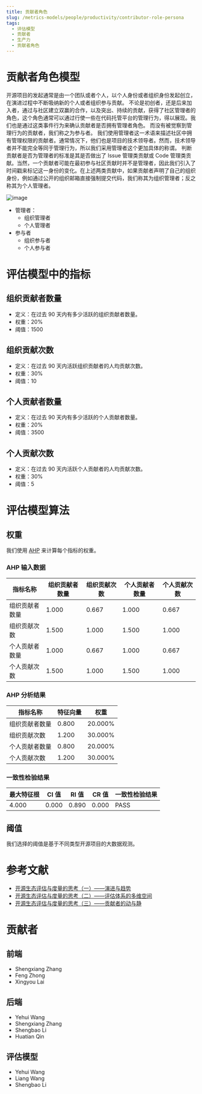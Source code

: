 ```yaml
---
title: 贡献者角色
slug: /metrics-models/people/productivity/contributor-role-persona
tags:
  - 评估模型
  - 贡献者
  - 生产力
  - 贡献者角色
---
```


# 贡献者角色模型

开源项目的发起通常是由一个团队或者个人，以个人身份或者组织身份发起创立，在演进过程中不断吸纳新的个人或者组织参与贡献。 不论是初创者，还是后来加入者，通过与社区建立双赢的合作，以及突出、持续的贡献，获得了社区管理者的角色，这个角色通常可以通过行使一些在代码托管平台的管理行为，得以展现。我们也是通过这类事件行为来确认贡献者是否拥有管理者角色。 而没有被觉察到管理行为的贡献者，我们称之为参与者。
我们使用管理者这一术语来描述社区中拥有管理权限的贡献者。通常情况下，他们也是项目的技术领导者。然而，技术领导者并不能完全等同于管理行为，所以我们采用管理者这个更加具体的称谓。
判断贡献者是否为管理者的标准是其是否做出了 Issue 管理类贡献或 Code 管理类贡献。当然，一个贡献者可能在最初参与社区贡献时并不是管理者，因此我们引入了时间戳来标记这一身份的变化。在上述两类贡献中，如果贡献者声明了自己的组织身份，例如通过公开的组织邮箱直接强制提交代码，我们称其为组织管理者；反之称其为个人管理者。

![image](https://github.com/oss-compass/docs-zh/assets/53640896/1d4e4c75-7668-4d9a-a3d2-a4eeb3515772)

- 管理者：
  - 组织管理者
  - 个人管理者
- 参与者
  - 组织参与者
  - 个人参与者

# 评估模型中的指标

## 组织贡献者数量

- 定义：在过去 90 天内有多少活跃的组织贡献者数量。
- 权重：20%
- 阈值：1500

## 组织贡献次数

- 定义：在过去 90 天内活跃组织贡献者的人均贡献次数。
- 权重：30%
- 阈值：10

## 个人贡献者数量

- 定义：在过去 90 天内有多少活跃的个人贡献者数量。
- 权重：20%
- 阈值：3500

## 个人贡献次数

- 定义：在过去 90 天内活跃个人贡献者的人均贡献次数。
- 权重：30%
- 阈值：5

# 评估模型算法

## 权重

我们使用 [AHP](https://en.wikipedia.org/wiki/Analytic_hierarchy_process) 来计算每个指标的权重。

### AHP 输入数据

| 指标名称       | 组织贡献者数量 | 组织贡献次数 | 个人贡献者数量 | 个人贡献次数 |
| -------------- | -------------- | ------------ | -------------- | ------------ |
| 组织贡献者数量 | 1.000          | 0.667        | 1.000          | 0.667        |
| 组织贡献次数   | 1.500          | 1.000        | 1.500          | 1.000        |
| 个人贡献者数量 | 1.000          | 0.667        | 1.000          | 0.667        |
| 个人贡献次数   | 1.500          | 1.000        | 1.500          | 1.000        |

### AHP 分析结果

| 指标名称       | 特征向量 | 权重    |
| -------------- | -------- | ------- |
| 组织贡献者数量 | 0.800    | 20.000% |
| 组织贡献次数   | 1.200    | 30.000% |
| 个人贡献者数量 | 0.800    | 20.000% |
| 个人贡献次数   | 1.200    | 30.000% |

### 一致性检验结果

| 最大特征根 | CI 值 | RI 值 | CR 值 | 一致性检验结果 |
| ---------- | ----- | ----- | ----- | -------------- |
| 4.000      | 0.000 | 0.890 | 0.000 | PASS           |

## 阈值

我们选择的阈值是基于不同类型开源项目的大数据观测。

# 参考文献

- [开源生态评估与度量的思考（一）——演进与趋势](https://compass.gitee.com/zh/blog/2023/12/07/open-source-eco1/open-source-eco1)
- [开源生态评估与度量的思考（二）——评估体系的多维空间](https://compass.gitee.com/zh/blog/2023/12/08/open-source-eco2/open-source-eco2)
- [开源生态评估与度量的思考（三）——贡献者的动与静](https://compass.gitee.com/zh/blog/2023/12/09/open-source-eco3/open-source-eco3)

# 贡献者

## 前端

- Shengxiang Zhang
- Feng Zhong
- Xingyou Lai

## 后端

- Yehui Wang
- Shengxiang Zhang
- Shengbao Li
- Huatian Qin

## 评估模型

- Yehui Wang
- Liang Wang
- Shengbao Li
